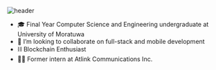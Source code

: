 

<!--
**dylan96dashintha/dylan96dashintha** is a ✨ _special_ ✨ repository because its `README.md` (this file) appears on your GitHub profile.

Here are some ideas to get you started:
-->
![header](https://capsule-render.vercel.app/api?type=waving&height=200&text=Hello!&fontAlign=80&fontAlignY=35&desc=I'm%20Dilan&descAlign=80&descAlignY=65&descSize=50&color=gradient)

- 🎓 Final Year Computer Science and Engineering undergraduate at University of Moratuwa  
- 👯 I’m looking to collaborate on full-stack and mobile development
- ⛓ Blockchain Enthusiast
- 👨‍💻 Former intern at Atlink Communications Inc.

